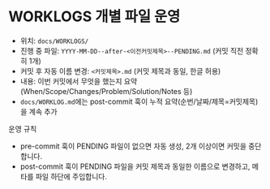 # WORKLOGS 개별 파일 운영

- 위치: `docs/WORKLOGS/`
- 진행 중 파일: `YYYY-MM-DD--after-<이전커밋제목>--PENDING.md` (커밋 직전 정확히 1개)
- 커밋 후 자동 이름 변경: `<커밋제목>.md` (커밋 제목과 동일, 한글 허용)
- 내용: 이번 커밋에서 무엇을 했는지 요약(When/Scope/Changes/Problem/Solution/Notes 등)
- `docs/WORKLOG.md`에는 post-commit 훅이 누적 요약(순번/날짜/제목=커밋제목)을 계속 추가

운영 규칙
- pre-commit 훅이 PENDING 파일이 없으면 자동 생성, 2개 이상이면 커밋을 중단합니다.
- post-commit 훅이 PENDING 파일을 커밋 제목과 동일한 이름으로 변경하고, 메타를 파일 하단에 주입합니다.
